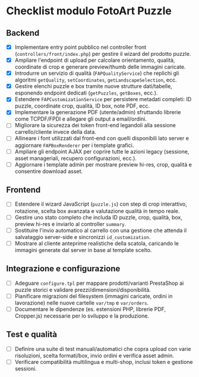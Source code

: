# Checklist modulo FotoArt Puzzle

## Backend
- [x] Implementare entry point pubblico nel controller front (`controllers/front/index.php`) per gestire il wizard del prodotto puzzle.
- [x] Ampliare l'endpoint di upload per calcolare orientamento, qualità, coordinate di crop e generare preview/thumb delle immagini caricate.
- [x] Introdurre un servizio di qualità (`FAPQualityService`) che replichi gli algoritmi `getQuality`, `setCoordinates`, `getLandscapeSelection`, ecc.
- [x] Gestire elenchi puzzle e box tramite nuove strutture dati/tabelle, esponendo endpoint dedicati (`getPuzzles`, `getBoxes`, ecc.).
- [x] Estendere `FAPCustomizationService` per persistere metadati completi: ID puzzle, coordinate crop, qualità, ID box, note PDF, ecc.
- [x] Implementare la generazione PDF (utente/admin) sfruttando librerie come TCPDF/FPDI e allegare gli output a email/ordini.
- [ ] Migliorare la sicurezza dei token front-end legandoli alla sessione carrello/cliente invece della data.
- [ ] Allineare i font utilizzati dal front-end con quelli disponibili lato server e aggiornare `FAPBoxRenderer` per i template grafici.
- [ ] Ampliare gli endpoint AJAX per coprire tutte le azioni legacy (sessione, asset manageriali, recupero configurazioni, ecc.).
- [ ] Aggiornare i template admin per mostrare preview hi-res, crop, qualità e consentire download asset.

## Frontend
- [ ] Estendere il wizard JavaScript (`puzzle.js`) con step di crop interattivo, rotazione, scelta box avanzata e valutazione qualità in tempo reale.
- [ ] Gestire uno stato completo che includa ID puzzle, crop, qualità, box, preview hi-res e inviarlo al controller `summary`.
- [ ] Sostituire l'invio automatico al carrello con una gestione che attenda il salvataggio server-side e sincronizzi `id_customization`.
- [ ] Mostrare al cliente anteprime realistiche della scatola, caricando le immagini generate dal server in base al template scelto.

## Integrazione e configurazione
- [ ] Adeguare `configure.tpl` per mappare prodotti/varianti PrestaShop ai puzzle storici e validare prezzi/dimensioni/disponibilità.
- [ ] Pianificare migrazioni del filesystem (immagini caricate, ordini in lavorazione) nelle nuove cartelle `var/tmp` e `var/orders`.
- [ ] Documentare le dipendenze (es. estensioni PHP, librerie PDF, Cropper.js) necessarie per lo sviluppo e la produzione.

## Test e qualità
- [ ] Definire una suite di test manuali/automatici che copra upload con varie risoluzioni, scelta formati/box, invio ordini e verifica asset admin.
- [ ] Verificare compatibilità multilingua e multi-shop, inclusi token e gestione sessioni.
